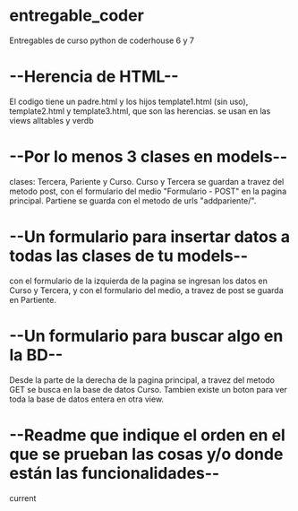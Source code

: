 # entregable_coder
Entregables de curso python de coderhouse 6 y 7


# --Herencia de HTML--
El codigo tiene un padre.html y los hijos template1.html (sin uso), template2.html y template3.html, que son las herencias.
se usan en las views alltables y verdb

# --Por lo menos 3 clases en models--
clases: Tercera, Pariente y Curso.
Curso y Tercera se guardan a travez del metodo post, con el formulario del medio "Formulario - POST" en la pagina principal.
Partiene se guarda con el metodo de urls "addpariente/<stringg>".
  
# --Un formulario para insertar datos a todas las clases de tu models--
con el formulario de la izquierda de la pagina se ingresan los datos en Curso y Tercera, y con el formulario del medio, a travez de post se guarda en Partiente.
  
# --Un formulario para buscar algo en la BD--
Desde la parte de la derecha de la pagina principal, a travez del metodo GET se busca en la base de datos Curso.
Tambien existe un boton para ver toda la base de datos entera en otra view.
  
# --Readme que indique el orden en el que se prueban las cosas y/o donde están las funcionalidades--
current
